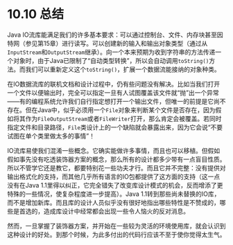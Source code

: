 # 10.10 总结

Java IO流库能满足我们的许多基本要求：可以通过控制台、文件、内存块甚至因特网（参见第15章）进行读写。可以创建新的输入和输出对象类型（通过从`InputStream`和`OutputStream`继承）。向一个本来预期为收到字符串的方法传递一个对象时，由于Java已限制了“自动类型转换”，所以会自动调用`toString()`方法。而我们可以重新定义这个`toString()`，扩展一个数据流能接纳的对象种类。

在IO数据流库的联机文档和设计过程中，仍有些问题没有解决。比如当我们打开一个文件以便输出时，完全可以指定一旦有人试图覆盖该文件就“抛”出一个异常——有的编程系统允许我们自行指定想打开一个输出文件，但唯一的前提是它尚不存在。但在Java中，似乎必须用一个`File`对象来判断某个文件是否存在，因为假如将其作为`FileOutputStream`或者`FileWriter`打开，那么肯定会被覆盖。若同时指定文件和目录路径，`File`类设计上的一个缺陷就会暴露出来，因为它会说“不要试图在单个类里做太多的事情”！

IO流库易使我们混淆一些概念。它确实能做许多事情，而且也可以移植。但假如假如事先没有吃透装饰器方案的概念，那么所有的设计都多少带有一点盲目性质。所以不管学它还是教它，都要特别花一些功夫才行。而且它并不完整：没有提供对输出格式化的支持，而其他几乎所有语言的IO包都提供了这方面的支持（这一点没有在Java 1.1里得以纠正，它完全错失了改变库设计模式的机会，反而增添了更特殊的一些情况，使复杂程度进一步提高）。Java 1.1转到那些尚未替换的IO库，而不是增加新库。而且库的设计人员似乎没有很好地指出哪些特性是不赞成的，哪些是首选的，造成库设计中经常都会出现一些令人恼火的反对消息。

然而，一旦掌握了装饰器方案，并开始在一些较为灵活的环境使用库，就会认识到这种设计的好处。到那个时候，为此多付出的代码行应该不至于使你觉得太生气。

